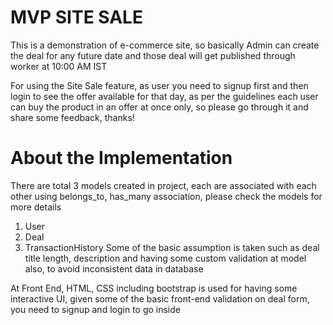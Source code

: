# MVP SITE SALE

This is a demonstration of e-commerce site, so basically Admin can create the deal for any future date and those deal will get published through worker at 10:00 AM IST

For using the Site Sale feature, as user you need to signup first and then login to see the offer available for that day, as per the guidelines each user can buy the product in an offer at once only, so please go through it and share some feedback, thanks!


# About the Implementation

There are total 3 models created in project, each are associated with each other using belongs_to, has_many association, please check the models for more details
1. User
2. Deal
3. TransactionHistory
Some of the basic assumption is taken such as deal title length, description and having some custom validation at model also, to avoid inconsistent data in database


At Front End, HTML, CSS including bootstrap is used for having some interactive UI, given some of the basic front-end validation on deal form, you need to signup and login to go inside
